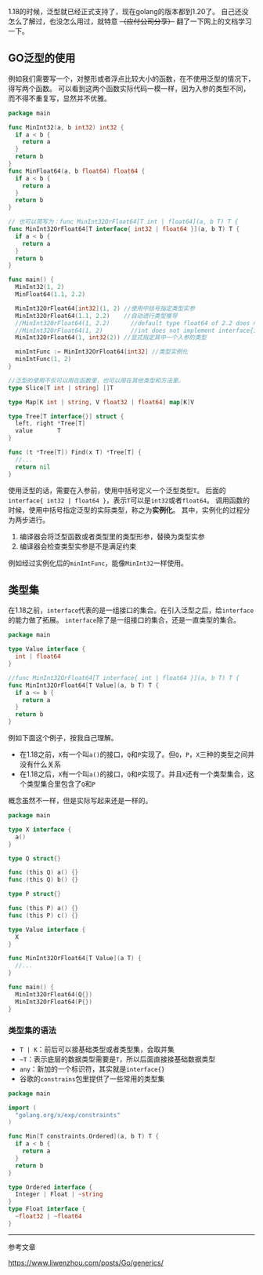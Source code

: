 1.18的时候，泛型就已经正式支持了，现在golang的版本都到1.20了。
自己还没怎么了解过，也没怎么用过，就特意 ~~（应付公司分享）~~ 翻了一下网上的文档学习一下。

## GO泛型的使用

例如我们需要写一个，对整形或者浮点比较大小的函数，在不使用泛型的情况下，得写两个函数。
可以看到这两个函数实际代码一模一样，因为入参的类型不同，而不得不重复写，显然并不优雅。

```go
package main

func MinInt32(a, b int32) int32 {
  if a < b {
    return a
  }
  return b
}
func MinFloat64(a, b float64) float64 {
  if a < b {
    return a
  }
  return b
}

// 也可以简写为：func MinInt32OrFloat64[T int | float64](a, b T) T {
func MinInt32OrFloat64[T interface{ int32 | float64 }](a, b T) T {
  if a < b {
    return a
  }
  return b
}

func main() {
  MinInt32(1, 2)
  MinFloat64(1.1, 2.2)

  MinInt32OrFloat64[int32](1, 2) //使用中括号指定类型实参
  MinInt32OrFloat64(1.1, 2.2)    //自动进行类型推导
  //MinInt32OrFloat64(1, 2.2)      //default type float64 of 2.2 does not match inferred type int for T
  //MinInt32OrFloat64(1, 2)        //int does not implement interface{int32|float64} (int missing in int32 | float64)
  MinInt32OrFloat64(1, int32(2)) //显式指定其中一个入参的类型

  minIntFunc := MinInt32OrFloat64[int32] //类型实例化
  minIntFunc(1, 2)
}

//泛型的使用不仅可以用在函数里，也可以用在其他类型和方法里。
type Slice[T int | string] []T

type Map[K int | string, V float32 | float64] map[K]V

type Tree[T interface{}] struct {
  left, right *Tree[T]
  value       T
}

func (t *Tree[T]) Find(x T) *Tree[T] {
  //...
  return nil
}
```

使用泛型的话，需要在入参前，使用中括号定义一个泛型类型`T`。
后面的`interface{ int32 | float64 }`，表示`T`可以是`int32`或者`float64`。
调用函数的时候，使用中括号指定泛型的实际类型，称之为**实例化**。
其中，实例化的过程分为两步进行。

1. 编译器会将泛型函数或者类型里的类型形参，替换为类型实参
2. 编译器会检查类型实参是不是满足约束

例如经过实例化后的`minIntFunc`，能像`MinInt32`一样使用。

## 类型集

在1.18之前，`interface`代表的是一组接口的集合。在引入泛型之后，给`interface`的能力做了拓展。
`interface`除了是一组接口的集合，还是一直类型的集合。

```go
package main

type Value interface {
  int | float64
}

//func MinInt32OrFloat64[T interface{ int | float64 }](a, b T) T {
func MinInt32OrFloat64[T Value](a, b T) T {
  if a <= b {
    return a
  }
  return b
}
```

例如下面这个例子，按我自己理解。

+ 在1.18之前，`X`有一个叫`a()`的接口，`Q`和`P`实现了。但`Q`，`P`，`X`三种的类型之间并没有什么关系
+ 在1.18之后，`X`有一个叫`a()`的接口，`Q`和`P`实现了。并且`X`还有一个类型集合，这个类型集合里包含了`Q`和`P`

概念虽然不一样，但是实际写起来还是一样的。

```go
package main

type X interface {
  a()
}

type Q struct{}

func (this Q) a() {}
func (this Q) b() {}

type P struct{}

func (this P) a() {}
func (this P) c() {}

type Value interface {
  X
}

func MinInt32OrFloat64[T Value](a T) {
  //...
}

func main() {
  MinInt32OrFloat64(Q{})
  MinInt32OrFloat64(P{})
}
```

### 类型集的语法

+ `T | K`：前后可以接基础类型或者类型集，会取并集
+ `~T`：表示底层的数据类型需要是`T`，所以后面直接接基础数据类型
+ `any`：新加的一个标识符，其实就是`interface{}`
+ 谷歌的`constrains`包里提供了一些常用的类型集

```go
package main

import (
  "golang.org/x/exp/constraints"
)

func Min[T constraints.Ordered](a, b T) T {
  if a < b {
    return a
  }
  return b
}

type Ordered interface {
  Integer | Float | ~string
}
type Float interface {
  ~float32 | ~float64
}
```

---

参考文章

https://www.liwenzhou.com/posts/Go/generics/

